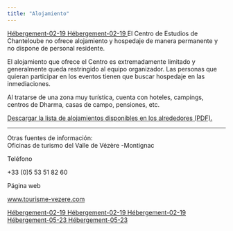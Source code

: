 ```yaml
---
title: "Alojamiento"
---
```


[ Hébergement-02-19 ](http://www.songtsen.org/chanteloube/wp-content/uploads/sites/5/2019/03/Hébergement-02-19.pdf) [ Hébergement-02-19 ](http://www.songtsen.org/chanteloube/wp-content/uploads/sites/5/2019/02/Hébergement-02-19.pdf) El Centro de Estudios de Chanteloube no ofrece alojamiento y hospedaje de manera permanente y no dispone de personal residente. 

El alojamiento que ofrece el Centro es extremadamente limitado y generalmente queda restringido al equipo organizador. Las personas que quieran participar en los eventos tienen que buscar hospedaje en las inmediaciones. 

Al tratarse de una zona muy turística, cuenta con hoteles, campings, centros de Dharma, casas de campo, pensiones, etc. 

[ Descargar la lista de alojamientos disponibles en los alrededores (PDF). ](http://www.songtsen.org/chanteloube/wp-content/uploads/sites/5/2015/04/H%C3%A9bergement-04-15.pdf)

* * *

Otras fuentes de información:   
Oficinas de turismo del Valle de Vézère -Montignac 

Teléfono 

+33 (0)5 53 51 82 60 

Página web 

[ www.tourisme-vezere.com ](http://www.tourisme-vezere.com/)

[ Hébergement-02-19 ](http://www.songtsen.org/chanteloube/wp-content/uploads/sites/5/2019/02/Hébergement-02-19.pdf) [ Hébergement-02-19 ](http://www.songtsen.org/chanteloube/wp-content/uploads/sites/5/2019/03/Hébergement-02-19.pdf) [ Hébergement-02-19 ](http://www.songtsen.org/chanteloube/wp-content/uploads/sites/5/2019/03/Hébergement-02-19.pdf) [ Hébergement-05-23 ](http://www.songtsen.org/chanteloube/wp-content/uploads/sites/5/2023/05/Hébergement-05-23.pdf) [ Hébergement-05-23 ](http://www.songtsen.org/chanteloube/wp-content/uploads/sites/5/2023/05/Hébergement-05-23.pdf)
